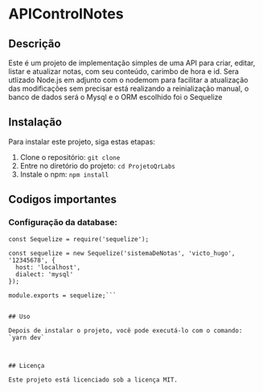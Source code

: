 # APIControlNotes

## Descrição

Este é um projeto de implementação simples de uma API para criar, editar, listar e atualizar notas, com seu conteúdo, carimbo de hora e id.
Sera utlizado Node.js em adjunto com o nodemom para facilitar a atualização das modificações sem precisar está realizando a reinialização manual, o banco de dados será o Mysql e o ORM escolhido foi o Sequelize

## Instalação

Para instalar este projeto, siga estas etapas:

1. Clone o repositório: `git clone `
2. Entre no diretório do projeto: `cd ProjetoQrLabs`
3. Instale o npm: `npm install`

## Codigos importantes

### Configuração da database:
```
const Sequelize = require('sequelize');

const sequelize = new Sequelize('sistemaDeNotas', 'victo_hugo', '12345678', {
  host: 'localhost',
  dialect: 'mysql'
});

module.exports = sequelize;```


## Uso

Depois de instalar o projeto, você pode executá-lo com o comando: `yarn dev`



## Licença

Este projeto está licenciado sob a licença MIT.
